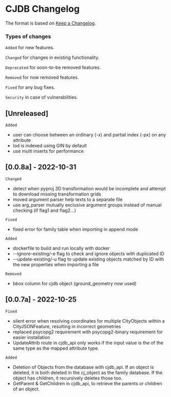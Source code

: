 # CJDB Changelog
The format is based on [Keep a Changelog](https://keepachangelog.com/en/1.0.0/).

### Types of changes
`Added`
for new features.

`Changed` 
for changes in existing functionality.

`Deprecated` 
for soon-to-be removed features.

`Removed` for now removed features.

`Fixed` for any bug fixes.

`Security` in case of vulnerabilities.

## [Unreleased]
`Added`
- user can choose between an ordinary (-x) and partial index (-px) on any attribute
- lod is indexed using GIN by default
- use multi inserts for performance


## [0.0.8a] - 2022-10-31
`Changed`
- detect when pyproj 3D transformation would be incomplete and attempt to download missing transformation grids
- moved argument parser help texts to a separate file
- use arg_parser mutually exclusive argument groups instead of manual checking (if flag1 and flag2...)

`Fixed`
- fixed error for family table when importing in append mode

`Added`
- dockerfile to build and run locally with docker
- --ignore-existing/-e flag to check and ignore objects with duplicated ID
- --update-existing/-u flag to update existing objects matched by ID with the new properties when importing a file

`Removed`
- bbox column for cjdb object (ground_geometry now used)

## [0.0.7a] - 2022-10-25
`Fixed`
- silent error when resolving coordinates for multiple CityObjects within a CityJSONFeature, resulting in incorrect geometries
- replaced psycopg2 requirement with psycopg2-binary requirement for easier installation
- UpdateAttrib route in cjdb_api only works if the input value is the of the same type as the mapped attribute type. 


`Added`
- Deletion of Objects from the database with cjdb_api. If an object is deleted, it is both deleted in the cj_object as the family database. If the object has children, it recursively deletes those too. 
- GetParent & GetChildren in cjdb_api, to retrieve the parents or children of an object. 
